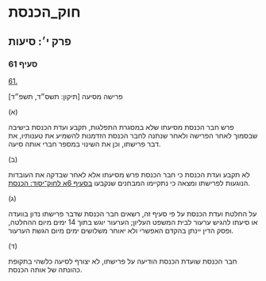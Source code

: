 # חוק_הכנסת

## פרק י׳: סיעות

### סעיף 61

[61.](https://he.wikisource.org/wiki/חוק_הכנסת#סעיף_61)

פרישה מסיעה [תיקון: תשס״ד, תשפ״ד]

(א)

פרש חבר הכנסת מסיעתו שלא במסגרת התפלגות, תקבע ועדת הכנסת בישיבה שבסמוך לאחר הפרישה ולאחר שנתנה לחבר הכנסת הזדמנות להשמיע את טענותיו, את דבר פרישתו, וכן את השינוי במספר חברי אותה סיעה.

(ב)

לא תקבע ועדת הכנסת כי חבר הכנסת פרש מסיעתו אלא לאחר שבדקה את העובדות הנוגעות לפרישתו ומצאה כי נתקיימו המבחנים שנקבעו [בסעיף 6א לחוק־יסוד: הכנסת](https://he.wikisource.org/wiki/חוק-יסוד:_הכנסת#סעיף_6א "חוק-יסוד: הכנסת").

(ג)

על החלטת ועדת הכנסת על פי סעיף זה, רשאים חבר הכנסת שדבר פרישתו נדון בוועדה או סיעתו להגיש ערעור לבית המשפט העליון; הערעור יוגש בתוך 14 ימים מיום ההחלטה, ופסק הדין יינתן בהקדם האפשרי ולא יאוחר משלושים ימים מיום הגשת הערעור.

(ד)

חבר הכנסת שועדת הכנסת הודיעה על פרישתו, לא יצורף לסיעה כלשהי בתקופת כהונתה של אותה הכנסת.